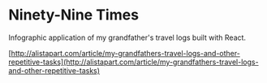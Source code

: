 # Ninety-Nine Times

Infographic application of my grandfather's travel logs built with React.

[http://alistapart.com/article/my-grandfathers-travel-logs-and-other-repetitive-tasks](http://alistapart.com/article/my-grandfathers-travel-logs-and-other-repetitive-tasks)